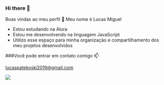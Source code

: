 ### Hi there 👋
Boas vindas ao meu perfil 💙
Meu nome é Lucas Miguel

* Estou estudando na Alura
* Estou me desenvolvendo na linguagem JavaScript
* Utilizo esse espaço para minha organização e compartilhamento dos meu projetos desenvolvidos


###Você pode entrar em contato comigo 📫

lucaspatekoski2019@gmail.com


 ![](https://media1.tenor.com/m/uO37-aKreAEAAAAC/kakashi-naruto.gif)

